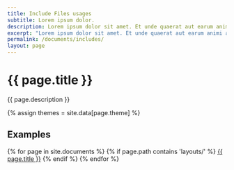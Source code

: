 ```yaml
---
title: Include Files usages
subtitle: Lorem ipsum dolor.
description: Lorem ipsum dolor sit amet. Et unde quaerat aut earum animi aut explicabo saepe qui quibusdam accusamus ut velit asperiores vel natus temporibus. Qui sapiente saepe qui totam saepe est suscipit quia vel error provident cum omnis eius aut galisum rem nulla dolor? Qui internos voluptas est nulla odit est temporibus expedita eos quidem cumque. Ea voluptates eligendi quo rerum libero et molestiae harum vel fugit magni et cupiditate optio At quia consequuntur ut exercitationem laboriosam. Cum blanditiis voluptatibus At amet sunt At quia deleniti id quibusdam neque ut odio placeat.
excerpt: "Lorem ipsum dolor sit amet. Et unde quaerat aut earum animi aut explicabo saepe qui quibusdam accusamus ut velit asperiores vel natus temporibus."
permalink: /documents/includes/
layout: page
---
```


# {{ page.title }}

{{ page.description }}

{% assign themes = site.data[page.theme] %}

## Examples

<div class = " {{ themes.light.bg.accent2 }}">
{% for page in site.documents %}
    {% if page.path contains 'layouts/' %}
     <a href="{{ page.url }}" class="btn btn-dark m-1 {{ themes.light.bg.accent2 }}">{{ page.title }}</a>
    {% endif %}
{% endfor %}
</div>

